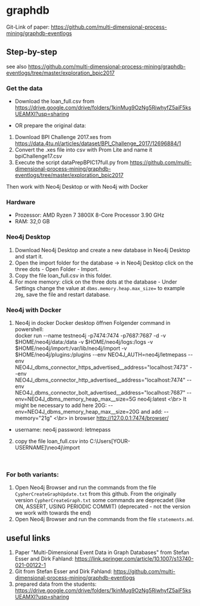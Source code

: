 # graphdb

Git-Link of paper: https://github.com/multi-dimensional-process-mining/graphdb-eventlogs

## Step-by-step

see also https://github.com/multi-dimensional-process-mining/graphdb-eventlogs/tree/master/exploration_bpic2017

### Get the data
* Download the loan_full.csv from https://drive.google.com/drive/folders/1kinMug9OzNg5RiwhyfZ5aiF5ksUEAMXI?usp=sharing


* OR prepare the original data:
1. Download BPI Challenge 2017.xes from https://data.4tu.nl/articles/dataset/BPI_Challenge_2017/12696884/1
1. Convert the .xes file into csv with Prom Lite and name it bpiChallenge17.csv
1. Execute the script dataPrepBPIC17full.py from https://github.com/multi-dimensional-process-mining/graphdb-eventlogs/tree/master/exploration_bpic2017

Then work with Neo4j Desktop or with Neo4j with Docker

### Hardware
* Prozessor: AMD Ryzen 7 3800X 8-Core Processor     3.90 GHz
* RAM: 32,0 GB

### Neo4j Desktop

1. Download Neo4j Desktop and create a new database in Neo4j Desktop and start it.
1. Open the import folder for the database -> in Neo4j Desktop click on the three dots - Open Folder - Import.
1. Copy the file loan_full.csv in this folder.
1. For more memory: click on the three dots at the database - Under Settings change the value at ```dbms.memory.heap.max_size=``` to example ```20g```, save the file and restart database.

### Neo4j with Docker

1. Neo4j in docker Docker desktop öffnen Folgender command in powershell: 
<br> docker run --name testneo4j -p7474:7474 -p7687:7687 -d -v $HOME/neo4j/data:/data -v $HOME/neo4j/logs:/logs -v $HOME/neo4j/import:/var/lib/neo4j/import -v $HOME/neo4j/plugins:/plugins --env NEO4J_AUTH=neo4j/letmepass --env NEO4J_dbms_connector_https_advertised__address="localhost:7473" --env NEO4J_dbms_connector_http_advertised__address="localhost:7474" --env NEO4J_dbms_connector_bolt_advertised__address="localhost:7687" --env=NEO4J_dbms_memory_heap_max__size=5G neo4j:latest <\br> It might be necessary to add here 20G: --env=NEO4J_dbms_memory_heap_max__size=20G and add: --memory="21g" <\br> in browser http://127.0.0.1:7474/browser/
- username: neo4j password: letmepass
2. copy the file loan_full.csv into C:\Users[YOUR-USERNAME]\neo4j\import
<br>


### For both variants:
1. Open Neo4j Browser and run the commands from the file ```CypherCreateGraphUpdate.txt``` from this github. From the originally version ```CypherCreateGraph.txt``` some commands are deprecadet (like ON, ASSERT, USING PERIODIC COMMIT) (deprecated - not the version we work with towards the end)
2. Open Neo4j Browser and run the commands from the file ```statements.md```.


## useful links
1. Paper "Multi-Dimensional Event Data in Graph Databases" from Stefan Esser and Dirk Fahland: https://link.springer.com/article/10.1007/s13740-021-00122-1
1. Git from Stefan Esser and Dirk Fahland: https://github.com/multi-dimensional-process-mining/graphdb-eventlogs
1. prepared data from the students: https://drive.google.com/drive/folders/1kinMug9OzNg5RiwhyfZ5aiF5ksUEAMXI?usp=sharing

